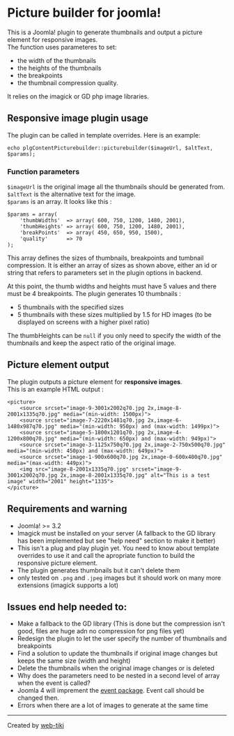 # Picture builder for joomla!
This is a Joomla! plugin to generate thumbnails and output a picture element for responsive images.  
The function uses parameteres to set:
- the width of the thumbnails
- the heights of the thumbnails
- the breakpoints 
- the thumbnail compression quality.

It relies on the imagick or GD php image libraries.

## Responsive image plugin usage
The plugin can be called in template overrides. Here is an example:

```
echo plgContentPicturebuilder::picturebuilder($imageUrl, $altText, $params);
```
### Function parameters

`$imageUrl` is the original image all the thumbnails should be generated from.  
`$altText` is the alternative text for the image.  
`$params` is an array. It looks like this :


```
$params = array(
    'thumbWidths'  => array( 600, 750, 1200, 1480, 2001),
    'thumbHeights' => array( 600, 750, 1200, 1480, 2001),
    'breakPoints'  => array( 450, 650, 950, 1500),
    'quality'      => 70
);
```

This array defines the sizes of thumbnails, breakpoints and tumbnail compression. It is either an array of sizes as shown above, either an id or string that refers to parameters set in the plugin options in backend.

At this point, the thumb widths and heights must have 5 values and there must be 4 breakpoints. The plugin generates 10 thumbnails :
- 5 thumbnails with the specified sizes
- 5 thumbnails with these sizes multiplied by 1.5 for HD images (to be displayed on screens with a higher pixel ratio)

The thumbHeights can be `null` if you only need to specify the width of the thumbnails and keep the aspect ratio of the original image.

## Picture element output
The plugin outputs a picture element for **responsive images**.   
This is an example HTML output :

```
<picture>
    <source srcset="image-9-3001x2002q70.jpg 2x,image-8-2001x1335q70.jpg" media="(min-width: 1500px)">
    <source srcset="image-7-2220x1481q70.jpg 2x,image-6-1480x987q70.jpg" media="(min-width: 950px) and (max-width: 1499px)">
    <source srcset="image-5-1800x1201q70.jpg 2x,image-4-1200x800q70.jpg" media="(min-width: 650px) and (max-width: 949px)">
    <source srcset="image-3-1125x750q70.jpg 2x,image-2-750x500q70.jpg" media="(min-width: 450px) and (max-width: 649px)">
    <source srcset="image-1-900x600q70.jpg 2x,image-0-600x400q70.jpg" media="(max-width: 449px)">
    <img src="image-8-2001x1335q70.jpg" srcset="image-9-3001x2002q70.jpg 2x,image-8-2001x1335q70.jpg" alt="This is a test image" width="2001" height="1335">
</picture>
```

## Requirements and warning
- Joomla! >= 3.2
- Imagick must be installed on your server (A fallback to the GD library has been implemented but see "help need" section to make it better)
- This isn't a plug and play plugin yet. You need to know about template overrides to use it and call the apropriate function to build the responsive picture element.
- The plugin generates thumbnails but it can't delete them
- only tested on `.png` and `.jpeg` images but it should work on many more extensions (imagick supports a lot)


## Issues end help needed to:
- Make a fallback to the GD library (This is done but the compression isn't good, files are huge adn no compression for png files yet)
- Redesign the plugin to let the user specify the number of thumbnails and breakpoints
- Find a solution to update the thumbnails if original image changes but keeps the same size (width and height)
- Delete the thumbnails when the original image changes or is deleted
- Why does the parameters need to be nested in a second level of array when the event is called?
- Joomla 4 will imprement the [event package](https://github.com/joomla-framework/event/tree/2.0-dev). Event call should be changed then.
- Errors when there are a lot of images to generate at the same time
-------------

Created by [web-tiki](https://web-tiki.com)

